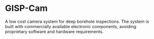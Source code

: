 # GISP-Cam
A low cost camera system for deep borehole inspections. The system is built with commercially available electronic components, avoiding proprietary software and hardware requirements.
